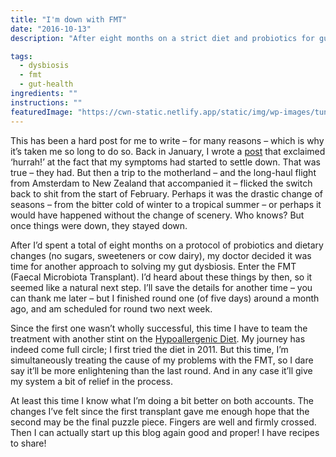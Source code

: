```yaml
---
title: "I'm down with FMT"
date: "2016-10-13"
description: "After eight months on a strict diet and probiotics for gut dysbiosis, it's time to try a Faecal Microbiota Transplant."

tags: 
  - dysbiosis
  - fmt
  - gut-health
ingredients: ""
instructions: ""
featuredImage: "https://cwn-static.netlify.app/static/img/wp-images/tunnel.jpg"
---
```


This has been a hard post for me to write – for many reasons – which is why it’s taken me so long to do so. Back in January, I wrote a [post](http://cookingwithnothing.com/post/137013195686/a-note-to-the-low-fodmap-folk) that exclaimed ‘hurrah!’ at the fact that my symptoms had started to settle down. That was true – they had. But then a trip to the motherland – and the long-haul flight from Amsterdam to New Zealand that accompanied it – flicked the switch back to shit from the start of February. Perhaps it was the drastic change of seasons – from the bitter cold of winter to a tropical summer – or perhaps it would have happened without the change of scenery. Who knows? But once things were down, they stayed down.

After I’d spent a total of eight months on a protocol of probiotics and dietary changes (no sugars, sweeteners or cow dairy), my doctor decided it was time for another approach to solving my gut dysbiosis. Enter the FMT (Faecal Microbiota Transplant). I’d heard about these things by then, so it seemed like a natural next step. I’ll save the details for another time – you can thank me later – but I finished round one (of five days) around a month ago, and am scheduled for round two next week.

Since the first one wasn’t wholly successful, this time I have to team the treatment with another stint on the [Hypoallergenic Diet](http://t.umblr.com/redirect?z=http%3A%2F%2Fhypoallergenicdiet.com%2F&t=Mjk5OTNmN2FkZTdmNjM1MzhmMzZhN2UzZjZhOTY2ZDQ5YjVkMjgwZSxkcTRyUWdLcQ%3D%3D&b=t%3AVOYglxJ9sBHW8BFVroDfxQ&p=http%3A%2F%2Fcookingwithnothing.com%2Fpost%2F151742477381%2Fim-down-with-fmt&m=1). My journey has indeed come full circle; I first tried the diet in 2011. But this time, I’m simultaneously treating the cause of my problems with the FMT, so I dare say it’ll be more enlightening than the last round. And in any case it’ll give my system a bit of relief in the process.

At least this time I know what I’m doing a bit better on both accounts. The changes I’ve felt since the first transplant gave me enough hope that the second may be the final puzzle piece. Fingers are well and firmly crossed. Then I can actually start up this blog again good and proper! I have recipes to share!
